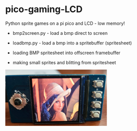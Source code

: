 # pico-gaming-LCD
Python sprite games on a pi pico and LCD - low memory!

- bmp2screen.py - load a bmp direct to screen
- loadbmp.py - load a bmp into a spritebuffer (spritesheet)
  
- loading BMP spritesheet into offscreen framebuffer
- making small sprites and blitting from spritesheet 

![](lena.jpg)
